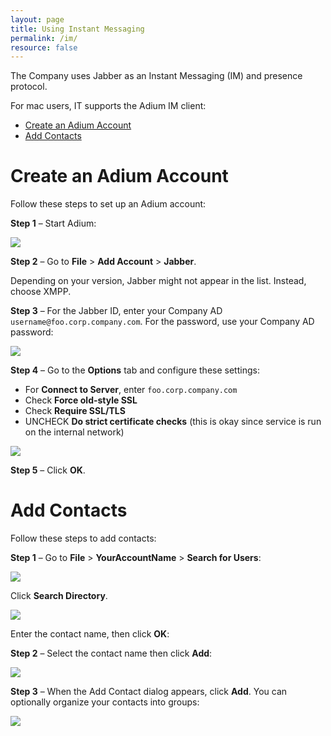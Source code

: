 ```yaml
---
layout: page
title: Using Instant Messaging
permalink: /im/
resource: false
---
```


The Company uses Jabber as an Instant Messaging (IM) and presence protocol. 

For mac users, IT supports the Adium IM client:

* [Create an Adium Account](#create-an-adium-account)
* [Add Contacts](#add-contacts)

# Create an Adium Account 

Follow these steps to set up an Adium account:

**Step 1** – Start Adium:

![](../images/s3.png)

**Step 2** – Go to **File** > **Add Account** > **Jabber**.

Depending on your version, Jabber might not appear in the list. Instead, choose XMPP.

**Step 3** – For the Jabber ID, enter your Company AD `username@foo.corp.company.com`. For the password, use your Company AD password:

![](../images/s1.png)

**Step 4** – Go to the **Options** tab and configure these settings:

* For **Connect to Server**, enter `foo.corp.company.com`
* Check **Force old-style SSL**
* Check **Require SSL/TLS**
* UNCHECK **Do strict certificate checks** (this is okay since service is run on the internal network)

![](../images/s2.png)

**Step 5** – Click **OK**.

# Add Contacts

Follow these steps to add contacts:

**Step 1** – Go to **File** > **YourAccountName** > **Search for Users**:

![](../images/s4.png)

Click **Search Directory**.

![](../images/s5.png)

Enter the contact name, then click **OK**:

**Step 2** – Select the contact name then click **Add**:

![](../images/s6.png)

**Step 3** – When the Add Contact dialog appears, click **Add**. You can optionally organize your contacts into groups:

![](../images/s7.png)